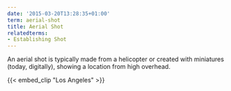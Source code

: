 ```yaml
---
date: '2015-03-20T13:28:35+01:00'
term: aerial-shot
title: Aerial Shot
relatedterms:
- Establishing Shot
---
```


An aerial shot is typically made from a helicopter or created with
miniatures (today, digitally), showing a location from high overhead.

<!--more-->

{{< embed_clip "Los Angeles" >}}